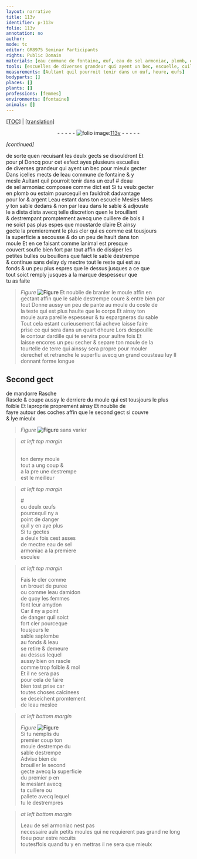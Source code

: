 ```yaml
---
layout: narrative
title: 113v
identifier: p-113v
folio: 113v
annotation: no
author:
mode: tc
editor: GR8975 Seminar Participants
rights: Public Domain
materials: [eau commune de fontaine, œuf, eau de sel armoniac, plomb, estaim, or, argent, eau, bois, moustarde claire, ardille, terre, œufs, brouet de puree, eau damidon, amydon]
tools: [escuelles de diverses grandeur qui ayent un bec, escuelle, cuillere de bois, moule, cousteau, cuillere, pallete, moules]
measurements: [Aultant quil pourroit tenir dans un œuf, heure, œufs]
bodyparts: []
places: []
plants: []
professions: [femmes]
environments: [fontaine]
animals: []
---
```


<p><a href="{{ site.baseurl }}/diplomatic/">[TOC]</a> | <a href="{{ site.baseurl }}/texts/p-113v_tl/" target="_blank">[translation]</a></p><div class="folio" align="center">- - - - - <a href="http://gallica.bnf.fr/ark:/12148/btv1b10500001g/f232.image" target="_blank"><img src="https://cu-mkp.github.io/2017-workshop-edition/assets/photo-icon.png" alt="folio image: " style="display:inline-block; margin-bottom:-3px;"/>113v</a> - - - - - </div>  
 
*[continued]*
  
de sorte quen recuisant les deulx gects se disouldront <span class="del">Et<br/> pour pl</span> Doncq pour cet esfect ayes plusieurs <span class="tl">escuelles<br/> de diverses grandeur qui ayent un bec</span> pour mieulx gecter<br/> Dans icelles mects de l<span class="m">eau commune de <span class="env">fontaine</span></span> & y<br/> mesle <span class="ms">Aultant quil pourroit tenir dans un <span class="m">œuf</span></span> <span class="add">#</span> d<span class="m">eau<br/> de sel armoniac</span> composee co<span class="exp">mm</span>e dict est Si tu veulx gecter<br/> en <span class="m">plomb</span> ou <span class="m">estaim</span> pourcequil en fauldroit dadvantage<br/> pour l<span class="m">or</span> & <span class="m">argent</span> L<span class="m">eau</span> estant dans ton <span class="tl">escuelle</span> <span class="del">Mesles</span> Mets<br/> <span class="del">y</span> ton sable dedans & non par l<span class="m">eau</span> dans le sable & adjouste<br/> le <span class="del">a dista dista</span> avecq telle discretion quen le brouillant<br/> & destrempant promptement avecq une <span class="tl">cuillere de <span class="m">bois</span></span> il<br/> ne soict pas plus espes que <span class="m">moustarde <span class="del">claire</span></span> Et ainsy<br/> gecte <span class="del">la</span> premierement le plus cler <span class="del">qui es</span> co<span class="exp">mm</span>e est tousjours<br/> la superficie a secousse & <span class="del">do</span> un peu de hault dans ton<br/> <span class="tl">moule</span> Et en ce faisant comme lanimal est presque<br/> couvert soufle bien fort par tout affin de dissiper les<br/> petites bulles ou bouillons que faict le sable destrempe<br/> & continue sans delay dy mectre tout le reste qui est au<br/> fonds & un peu plus espres que le dessus jusques a ce que<br/> tout soict remply jusques a la marque despesseur que<br/> tu as faite 
> *Figure*
> <a href="https://drive.google.com/open?id=0B9-oNrvWdlO5bEE5QmFaQWxUYm8" target="_blank"><img src="https://cu-mkp.github.io/GR8975-edition/assets/photo-icon.png" alt="Figure" style="display:inline-block; margin-bottom:-3px;"/></a>
 Et noublie de branler le <span class="tl">moule</span> <span class="del">affin</span> en<br/> gectant affin que le sable destrempe coure & entre bien par<br/> tout Donne aussy un peu de pante au <span class="tl">moule</span> du coste de<br/> la teste qui est plus haulte que le corps Et ainsy ton<br/> <span class="tl">moule</span> aura pareille espesseur & tu espargneras du sable<br/> Tout cela estant curieusement <span class="del">fai</span> acheve laisse faire<br/> prise ce qui sera dans un quart d<span class="ms"><span class="tmp">heure</span></span> Lors despouille<br/> le contour d<span class="m">ardille</span> qui te servira pour aultre fois Et<br/> laisse encores un peu secher & separe ton <span class="tl">moule</span> de la<br/> tourtelle de <span class="m">terre</span> qui ainssy <span class="del"><span class="ill"></span></span> sera propre pour mouler<br/> derechef et retranche le superflu avecq un grand <span class="tl">cousteau</span> luy II<br/> donnant forme longue <span class="del">

## Second gect

</span> de <span class="mu">mandorre</span> <span class="del">Rasche</span><br/> Rascle & coupe aussy le derriere <span class="add">du <span class="tl">moule</span></span> qui est tousjours le plus<br/> foible Et laproprie proprem<span class="exp">ent</span> ainsy Et noublie de<br/> fayre autour des coches affin que le second gect si couvre<br/> & lye mieulx 
> *Figure*
> <a href="https://drive.google.com/open?id=0B9-oNrvWdlO5V29QdUxZVmxCUDQ" target="_blank"><img src="https://cu-mkp.github.io/GR8975-edition/assets/photo-icon.png" alt="Figure" style="display:inline-block; margin-bottom:-3px;"/></a>
 sans varier
 
> *at left top margin*
> 
> 
>   <span class="del"><span class="ill"></span></span><br/> ton demy <span class="tl">moule</span><br/> tout a ung coup &<br/> a <span class="del">la pre</span> une destrempe<br/> est le meilleur
 
> *at left top margin*
> 
> 
>   #<br/> ou deulx <span class="ms"><span class="m">œufs</span></span><br/> pourcequil ny a<br/> point de danger<br/> quil y en aye plus<br/> <span class="del"><span class="ill"></span></span> Si tu gectes<br/> a deulx fois cest asses<br/> de mectre <span class="m">eau de sel<br/> armoniac</span> a la premiere<br/> esculee
 
> *at left top margin*
> 
> 
>   Fais le cler comme<br/> un <span class="m">brouet de puree</span><br/> ou comme l<span class="m">eau damidon</span><br/> de quoy les <span class="pro">femmes</span><br/> font leur <span class="m">amydon</span><br/> Car il ny a point<br/> de danger quil soict<br/> fort cler pourceque<br/> tousjours le<br/> sable saplombe<br/> au fonds & l<span class="m">eau</span><br/> se retire & demeure<br/> au dessus lequel<br/> aussy bien on rascle<br/> co<span class="exp">mm</span>e trop foible & mol<br/> Et il ne sera pas<br/> pour cela de faire<br/> bien tost prise car<br/> toutes choses calcinees<br/> se deseichent promtem<span class="exp">ent</span><br/> de l<span class="m">eau</span> meslee
 
> *at left bottom margin*
> 
> 
>   
> *Figure*
> <a href="https://drive.google.com/open?id=0B9-oNrvWdlO5dEdzS040X3RjbkU" target="_blank"><img src="https://cu-mkp.github.io/GR8975-edition/assets/photo-icon.png" alt="Figure" style="display:inline-block; margin-bottom:-3px;"/></a>
<br/> Si tu nemplis du<br/> premier coup ton<br/> <span class="tl">moule</span> <span class="del">destrempe</span> du<br/> sable destrempe<br/> Advise bien de<br/> brouiller le second<br/> gecte avecq la <span class="del"><span class="ill"></span></span> superficie<br/> du premier <span class="del">p</span> en<br/> le meslant avecq<br/> ta <span class="tl">cuillere</span> ou<br/> <span class="tl">pallete</span> avecq lequel<br/> tu le destrempres
 
> *at left bottom margin*
> 
> 
>   L<span class="m">eau de sel armoniac</span> nest pas<br/> necessaire aulx petits <span class="tl">moules</span> qui ne requierent pas grand ne long foeu pour estre recuits<br/> toutesffois quand tu y en mettras il ne sera que mieulx<br/> <span class="ill"></span><br/> 
 
